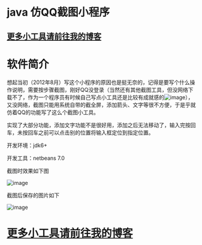 # java 仿QQ截图小程序


## <a href='http://www.vbox.top?from=github' target='_blank'>更多小工具请前往我的博客</a>

# 软件简介 

想起当初（2012年8月）写这个小程序的原因也是挺无奈的，记得是要写个什么操作说明，需要按步骤截图，刚好QQ没登录（当然还有其他截图工具，但没网络下载不了，作为一个程序员有时候自己写点小工具还是比较有成就感的![image](http://www.vbox.top/wp-content/uploads/2017/07/haha.png )），又没网络，截图只能用系统自带的截全屏，添加箭头、文字等很不方便，于是乎就仿着QQ的功能写了这么个截图小工具。

实现了大部分功能，添加文字功能不是很好用，添加之后无法移动了，输入完按回车，未按回车之前可以点击别的位置将输入框定位到指定位置。

开发环境：jdk6+

开发工具：netbeans 7.0

截图时效果如下图

![image](http://www.vbox.top/wp-content/uploads/2017/07/screen1.jpg)

截图后保存的图片如下

![image](http://www.vbox.top/wp-content/uploads/2017/07/screen2.jpg)

# <a href='http://www.vbox.top?from=github' target='_blank'>更多小工具请前往我的博客</a>

